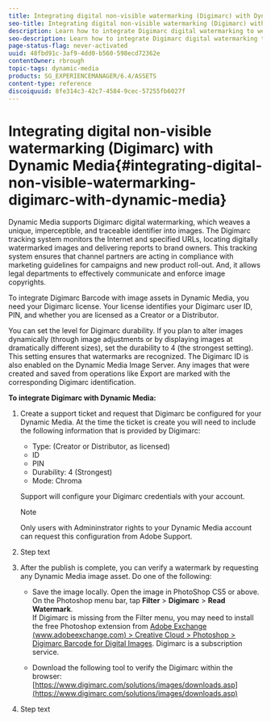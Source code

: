 ```yaml
---
title: Integrating digital non-visible watermarking (Digimarc) with Dynamic Media
seo-title: Integrating digital non-visible watermarking (Digimarc) with Dynamic Media
description: Learn how to integrate Digimarc digital watermarking to weave a unique, imperceptible, and traceable identifier into image assets.
seo-description: Learn how to integrate Digimarc digital watermarking to weave a unique, imperceptible, and traceable identifier into image assets.
page-status-flag: never-activated
uuid: 48fbd91c-3af9-4dd0-b560-598ecd72362e
contentOwner: rbrough
topic-tags: dynamic-media
products: SG_EXPERIENCEMANAGER/6.4/ASSETS
content-type: reference
discoiquuid: 8fe314c3-42c7-4584-9cec-57255fb6027f
---
```


# Integrating digital non-visible watermarking (Digimarc) with Dynamic Media{#integrating-digital-non-visible-watermarking-digimarc-with-dynamic-media}

Dynamic Media supports Digimarc digital watermarking, which weaves a unique, imperceptible, and traceable identifier into images. The Digimarc tracking system monitors the Internet and specified URLs, locating digitally watermarked images and delivering reports to brand owners. This tracking system ensures that channel partners are acting in compliance with marketing guidelines for campaigns and new product roll-out. And, it allows legal departments to effectively communicate and enforce image copyrights.

To integrate Digimarc Barcode with image assets in Dynamic Media, you need your Digimarc license. Your license identifies your Digimarc user ID, PIN, and whether you are licensed as a Creator or a Distributor.

You can set the level for Digimarc durability. If you plan to alter images dynamically (through image adjustments or by displaying images at dramatically different sizes), set the durability to 4 (the strongest setting). This setting ensures that watermarks are recognized. The Digimarc ID is also enabled on the Dynamic Media Image Server. Any images that were created and saved from operations like Export are marked with the corresponding Digimarc identification.

**To integrate Digimarc with Dynamic Media:**

1. Create a support ticket and request that Digimarc be configured for your Dynamic Media. At the time the ticket is create you will need to include the following information that is provided by Digimarc:

    * Type: (Creator or Distributor, as licensed)
    * ID
    * PIN
    * Durability: 4 (Strongest)
    * Mode: Chroma

   Support will configure your Digimarc credentials with your account.

   >[!NOTE]
   >
   >Only users with Admininstrator rights to your Dynamic Media account can request this configuration from Adobe Support.

1. Step text
1. After the publish is complete, you can verify a watermark by requesting any Dynamic Media image asset. Do one of the following:

    * Save the image locally. Open the image in PhotoShop CS5 or above. On the Photoshop menu bar, tap **Filter** &gt; **Digimarc** &gt; **Read Watermark**.   
      If Digimarc is missing from the Filter menu, you may need to install the free Photoshop extension from [Adobe Exchange (www.adobeexchange.com) &gt; Creative Cloud &gt; Photoshop &gt; Digimarc Barcode for Digital Images](https://www.adobeexchange.com/creativecloud.details.12783.html). Digimarc is a subscription service.  
    
    * Download the following tool to verify the Digimarc within the browser: [https://www.digimarc.com/solutions/images/downloads.asp](https://www.digimarc.com/solutions/images/downloads.asp)

1. Step text

